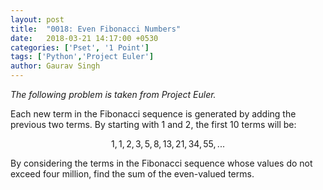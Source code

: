 ```yaml
---
layout: post
title:  "0018: Even Fibonacci Numbers"
date:   2018-03-21 14:17:00 +0530
categories: ['Pset', '1 Point']
tags: ['Python','Project Euler']
author: Gaurav Singh
---
```

_The following problem is taken from Project Euler._

Each new term in the Fibonacci sequence is generated by adding the previous two terms. By starting with $1$ and $2$, the first 10 terms will be:

$$ 1, 1, 2, 3, 5, 8, 13, 21, 34, 55, ... $$

By considering the terms in the Fibonacci sequence whose values do not exceed four million, find the sum of the even-valued terms.

